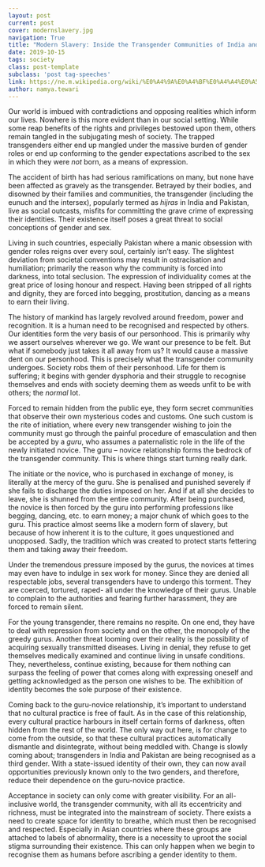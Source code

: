 ```yaml
---
layout: post
current: post
cover: modernslavery.jpg
navigation: True
title: "Modern Slavery: Inside the Transgender Communities of India and Pakistan"
date: 2019-10-15
tags: society
class: post-template
subclass: 'post tag-speeches'
link: https://ne.m.wikipedia.org/wiki/%E0%A4%9A%E0%A4%BF%E0%A4%A4%E0%A5%8D%E0%A4%B0:Mohini_bhasmasura.jpg
author: namya.tewari
---
```

Our world is imbued with contradictions and opposing realities which inform our lives. Nowhere is this more evident than in our social setting. While some reap benefits of the rights and privileges bestowed upon them, others remain tangled in the subjugating mesh of society. The trapped transgenders either end up mangled under the massive burden of gender roles or end up conforming to the gender expectations ascribed to the sex in which they were *not* born, as a means of expression.

The accident of birth has had serious ramifications on many, but none have been affected as gravely as the transgender. Betrayed by their bodies, and disowned by their families and communities, the transgender (including the eunuch and the intersex), popularly termed as *hijras* in India and Pakistan, live as social outcasts, misfits for committing the grave crime of expressing their identities. Their existence itself poses a great threat to social conceptions of gender and sex.

Living in such countries, especially Pakistan where a manic obsession with gender roles reigns over every soul, certainly isn’t easy. The slightest deviation from societal conventions may result in ostracisation and humiliation; primarily the reason why the community is forced into darkness, into total seclusion. The expression of individuality comes at the great price of losing honour and respect. Having been stripped of all rights and dignity, they are forced into begging, prostitution, dancing as a means to earn their living.

The history of mankind has largely revolved around freedom, power and recognition. It is a human need to be recognised and respected by others. Our identities form the very basis of our personhood. This is primarily why we assert ourselves wherever we go. We want our presence to be felt. But what if somebody just takes it all away from us? It would cause a massive dent on our personhood. This is precisely what the transgender community undergoes. Society robs them of their personhood. Life for them is suffering; it begins with gender dysphoria and their struggle to recognise themselves and ends with society deeming them as weeds unfit to be with others; the *normal* lot.

Forced to remain hidden from the public eye, they form secret communities that observe their own mysterious codes and customs. One such custom is the rite of initiation, where every new transgender wishing to join the community must go through the painful procedure of emasculation and then be accepted by a *guru*, who assumes a paternalistic role in the life of the newly initiated novice. The guru – novice relationship forms the bedrock of the transgender community. This is where things start turning really dark.

The initiate or the novice, who is purchased in exchange of money, is literally at the mercy of the guru. She is penalised and punished severely if she fails to discharge the duties imposed on her. And if at all she decides to leave, she is shunned from the entire community. After being purchased, the novice is then forced by the guru into performing professions like begging, dancing, etc. to earn money; a major chunk of which goes to the guru. This practice almost seems like a modern form of slavery, but because of how inherent it is to the culture, it goes unquestioned and unopposed. Sadly, the tradition which was created to protect starts fettering them and taking away their freedom.

Under the tremendous pressure imposed by the gurus, the novices at times may even have to indulge in sex work for money. Since they are denied all respectable jobs, several transgenders have to undergo this torment. They are coerced, tortured, raped- all under the knowledge of their gurus. Unable to complain to the authorities and fearing further harassment, they are forced to remain silent.

For the young transgender, there remains no respite. On one end, they have to deal with repression from society and on the other, the monopoly of the greedy gurus. Another threat looming over their reality is the possibility of acquiring sexually transmitted diseases. Living in denial, they refuse to get themselves medically examined and continue living in unsafe conditions. They, nevertheless, continue existing, because for them nothing can surpass the feeling of power that comes along with expressing oneself and getting acknowledged as the person one wishes to be. The exhibition of identity becomes the sole purpose of their existence.

Coming back to the guru-novice relationship, it’s important to understand that no cultural practice is free of fault. As in the case of this relationship, every cultural practice harbours in itself certain forms of darkness, often hidden from the rest of the world. The only way out here, is for change to come from the outside, so that these cultural practices automatically dismantle and disintegrate, without being meddled with. Change is slowly coming about; transgenders in India and Pakistan are being recognised as a third gender. With a state-issued identity of their own, they can now avail opportunities previously known only to the two genders, and therefore, reduce their dependence on the guru-novice practice.

Acceptance in society can only come with greater visibility. For an all-inclusive world, the transgender community, with all its eccentricity and richness, must be integrated into the mainstream of society. There exists a need to create space for identity to breathe, which must then be recognised and respected. Especially in Asian countries where these groups are attached to labels of abnormality, there is a necessity to uproot the social stigma surrounding their existence. This can only happen when we begin to recognise them as humans before ascribing a gender identity to them.
